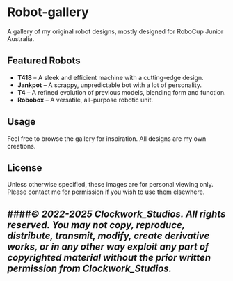 # Robot-gallery
A gallery of my original robot designs, mostly designed for RoboCup Junior Australia.

## Featured Robots  
- **T418** – A sleek and efficient machine with a cutting-edge design.  
- **Jankpot** – A scrappy, unpredictable bot with a lot of personality.  
- **T4** – A refined evolution of previous models, blending form and function.  
- **Robobox** – A versatile, all-purpose robotic unit.  

## Usage  
Feel free to browse the gallery for inspiration. All designs are my own creations.  

## License  
Unless otherwise specified, these images are for personal viewing only. Please contact me for permission if you wish to use them elsewhere.  


####*© 2022-2025 Clockwork_Studios. All rights reserved. You may not copy, reproduce, distribute, transmit, modify, create derivative works, or in any other way exploit any part of copyrighted material without the prior written permission from Clockwork_Studios.*
---
